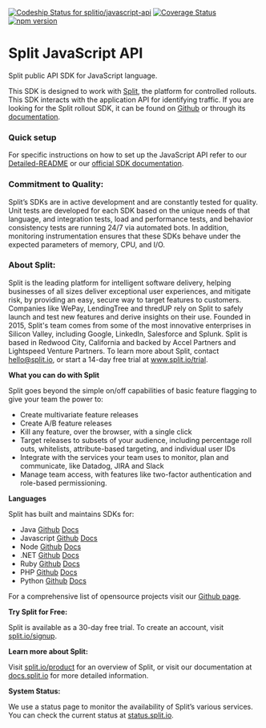 [ ![Codeship Status for splitio/javascript-api](https://app.codeship.com/projects/caf0e100-2860-0135-d25d-5ece7f76f3e5/status?branch=master)](https://app.codeship.com/projects/223307)
[![Coverage Status](https://coveralls.io/repos/github/splitio/javascript-api/badge.svg)](https://coveralls.io/github/splitio/javascript-api)
[![npm version](https://badge.fury.io/js/%40splitsoftware%2Fsplitio-api.svg)](https://badge.fury.io/js/%40splitsoftware%2Fsplitio-api)

# Split JavaScript API
Split public API SDK for JavaScript language.

This SDK is designed to work with [Split](https://www.split.io), the platform for controlled rollouts. This SDK interacts with the application API for identifying traffic. If you are looking for the Split rollout SDK, it can be found on [Github](https://github.com/splitio/javascript-client) or through its [documentation](http://docs.split.io/docs/java-sdk-guide).

### Quick setup

For specific instructions on how to set up the JavaScript API refer to our [Detailed-README](Detailed-README.md) or our [official SDK documentation](http://docs.split.io/docs/sdk-overview).

### Commitment to Quality:

Split’s SDKs are in active development and are constantly tested for quality. Unit tests are developed for each SDK based on the unique needs of that language, and integration tests, load and performance tests, and behavior consistency tests are running 24/7 via automated bots. In addition, monitoring instrumentation ensures that these SDKs behave under the expected parameters of memory, CPU, and I/O.

### About Split:

Split is the leading platform for intelligent software delivery, helping businesses of all sizes deliver exceptional user experiences, and mitigate risk, by providing an easy, secure way to target features to customers. Companies like WePay, LendingTree and thredUP rely on Split to safely launch and test new features and derive insights on their use. Founded in 2015, Split's team comes from some of the most innovative enterprises in Silicon Valley, including Google, LinkedIn, Salesforce and Splunk. Split is based in Redwood City, California and backed by Accel Partners and Lightspeed Venture Partners. To learn more about Split, contact hello@split.io, or start a 14-day free trial at www.split.io/trial.

**What you can do with Split** 

Split goes beyond the simple on/off capabilities of basic feature flagging to give your team the power to:

* Create multivariate feature releases
* Create A/B feature releases
* Kill any feature, over the browser, with a single click
* Target releases to subsets of your audience, including percentage roll outs, whitelists,    attribute-based targeting, and individual user IDs 
* Integrate with the services your team uses to monitor, plan and communicate, like Datadog, JIRA and Slack 
* Manage team access, with features like two-factor authentication and role-based permissioning.

**Languages** 

Split has built and maintains SDKs for:

* Java [Github](https://github.com/splitio/java-api) [Docs](http://docs.split.io/docs/java-sdk-guide)
* Javascript [Github](https://github.com/splitio/javascript-api) [Docs](http://docs.split.io/docs/javascript-sdk-overview)
* Node [Github](https://github.com/splitio/javascript-api) [Docs](http://docs.split.io/docs/nodejs-sdk-overview)
* .NET [Github](https://github.com/splitio/.net-api) [Docs](http://docs.split.io/docs/net-sdk-overview)
* Ruby [Github](https://github.com/splitio/ruby-api) [Docs](http://docs.split.io/docs/ruby-sdk-overview)
* PHP [Github](https://github.com/splitio/php-api) [Docs](http://docs.split.io/docs/php-sdk-overview)
* Python [Github](https://github.com/splitio/python-api) [Docs](http://docs.split.io/docs/python-sdk-overview)

For a comprehensive list of opensource projects visit our [Github page](https://github.com/splitio?utf8=%E2%9C%93&query=%20only%3Apublic%20).

**Try Split for Free:**

Split is available as a 30-day free trial. To create an account, visit [split.io/signup](https://www.split.io/signup).

**Learn more about Split:** 

Visit [split.io/product](https://www.split.io/product) for an overview of Split, or visit our documentation at [docs.split.io](http://docs.split.io) for more detailed information.

**System Status:**

We use a status page to monitor the availability of Split’s various services. You can check the current status at [status.split.io](http://status.split.io).
